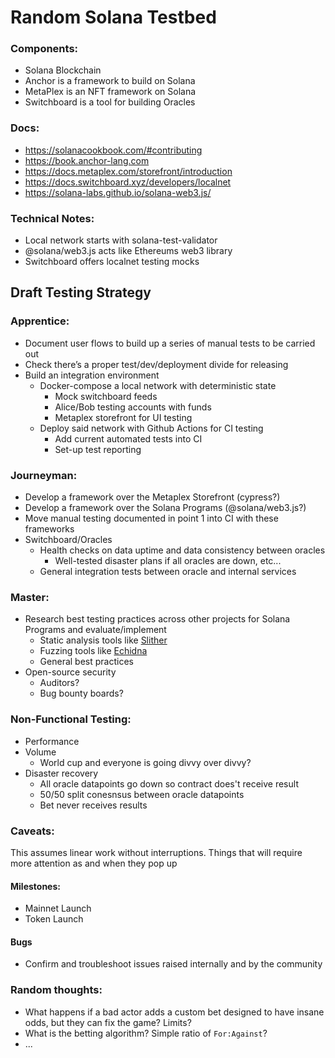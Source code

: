 # Random Solana Testbed

### Components: 
- Solana Blockchain
- Anchor is a framework to build on Solana
- MetaPlex is an NFT framework on Solana
- Switchboard is a tool for building Oracles

### Docs: 
- https://solanacookbook.com/#contributing
- https://book.anchor-lang.com
- https://docs.metaplex.com/storefront/introduction
- https://docs.switchboard.xyz/developers/localnet
- https://solana-labs.github.io/solana-web3.js/

### Technical Notes:
- Local network starts with solana-test-validator
- @solana/web3.js acts like Ethereums web3 library
- Switchboard offers localnet testing mocks

## Draft Testing Strategy

### Apprentice: 
* Document user flows to build up a series of manual tests to be carried out
* Check there’s a proper test/dev/deployment divide for releasing
* Build an integration environment
    * Docker-compose a local network with deterministic state
        * Mock switchboard feeds
        * Alice/Bob testing accounts with funds
        * Metaplex storefront for UI testing
    * Deploy said network with Github Actions for CI testing
        * Add current automated tests into CI
        * Set-up test reporting

### Journeyman: 
* Develop a framework over the Metaplex Storefront (cypress?)
* Develop a framework over the Solana Programs (@solana/web3.js?)
* Move manual testing documented in point 1 into CI with these frameworks
* Switchboard/Oracles
   * Health checks on data uptime and data consistency between oracles
      * Well-tested disaster plans if all oracles are down, etc... 
   * General integration tests between oracle and internal services 

### Master: 
* Research best testing practices across other projects for Solana Programs and evaluate/implement
   * Static analysis tools like [Slither](https://github.com/crytic/slither)
   * Fuzzing tools like [Echidna](https://github.com/crytic/echidna)
   * General best practices 
* Open-source security
   * Auditors? 
   * Bug bounty boards? 

### Non-Functional Testing:
* Performance
* Volume
   * World cup and everyone is going divvy over divvy? 
* Disaster recovery
   * All oracle datapoints go down so contract does't receive result
   * 50/50 split conesnsus between oracle datapoints 
   * Bet never receives results

### Caveats:
This assumes linear work without interruptions. Things that will require more attention as and when they pop up

#### Milestones: 
* Mainnet Launch
* Token Launch

#### Bugs
* Confirm and troubleshoot issues raised internally and by the community

### Random thoughts: 
* What happens if a bad actor adds a custom bet designed to have insane odds, but they can fix the game? Limits?
* What is the betting algorithm? Simple ratio of `For:Against`?
* ...

